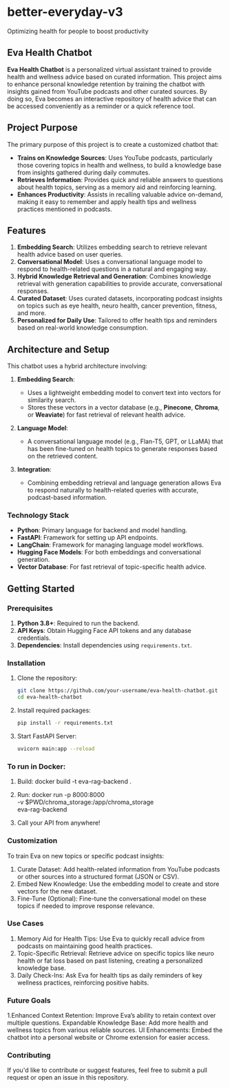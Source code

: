 # better-everyday-v3

Optimizing health for people to boost productivity

## Eva Health Chatbot

**Eva Health Chatbot** is a personalized virtual assistant trained to provide health and wellness advice based on curated information. This project aims to enhance personal knowledge retention by training the chatbot with insights gained from YouTube podcasts and other curated sources. By doing so, Eva becomes an interactive repository of health advice that can be accessed conveniently as a reminder or a quick reference tool.

## Project Purpose

The primary purpose of this project is to create a customized chatbot that:

- **Trains on Knowledge Sources**: Uses YouTube podcasts, particularly those covering topics in health and wellness, to build a knowledge base from insights gathered during daily commutes.
- **Retrieves Information**: Provides quick and reliable answers to questions about health topics, serving as a memory aid and reinforcing learning.
- **Enhances Productivity**: Assists in recalling valuable advice on-demand, making it easy to remember and apply health tips and wellness practices mentioned in podcasts.

## Features

1. **Embedding Search**: Utilizes embedding search to retrieve relevant health advice based on user queries.
2. **Conversational Model**: Uses a conversational language model to respond to health-related questions in a natural and engaging way.
3. **Hybrid Knowledge Retrieval and Generation**: Combines knowledge retrieval with generation capabilities to provide accurate, conversational responses.
4. **Curated Dataset**: Uses curated datasets, incorporating podcast insights on topics such as eye health, neuro health, cancer prevention, fitness, and more.
5. **Personalized for Daily Use**: Tailored to offer health tips and reminders based on real-world knowledge consumption.

## Architecture and Setup

This chatbot uses a hybrid architecture involving:

1. **Embedding Search**:
   - Uses a lightweight embedding model to convert text into vectors for similarity search.
   - Stores these vectors in a vector database (e.g., **Pinecone**, **Chroma**, or **Weaviate**) for fast retrieval of relevant health advice.
2. **Language Model**:

   - A conversational language model (e.g., Flan-T5, GPT, or LLaMA) that has been fine-tuned on health topics to generate responses based on the retrieved content.

3. **Integration**:
   - Combining embedding retrieval and language generation allows Eva to respond naturally to health-related queries with accurate, podcast-based information.

### Technology Stack

- **Python**: Primary language for backend and model handling.
- **FastAPI**: Framework for setting up API endpoints.
- **LangChain**: Framework for managing language model workflows.
- **Hugging Face Models**: For both embeddings and conversational generation.
- **Vector Database**: For fast retrieval of topic-specific health advice.

## Getting Started

### Prerequisites

1. **Python 3.8+**: Required to run the backend.
2. **API Keys**: Obtain Hugging Face API tokens and any database credentials.
3. **Dependencies**: Install dependencies using `requirements.txt`.

### Installation

1. Clone the repository:
   ```bash
   git clone https://github.com/your-username/eva-health-chatbot.git
   cd eva-health-chatbot
   ```
2. Install required packages:
   ```bash
   pip install -r requirements.txt
   ```
3. Start FastAPI Server:
   ```bash
   uvicorn main:app --reload
   ```

### To run in Docker:

1. Build:
   docker build -t eva-rag-backend .

2. Run:
   docker run -p 8000:8000 \
   -v $PWD/chroma_storage:/app/chroma_storage \
   eva-rag-backend

3. Call your API from anywhere!

### Customization

To train Eva on new topics or specific podcast insights:

1.  Curate Dataset: Add health-related information from YouTube podcasts or other sources into a structured format (JSON or CSV).
2.  Embed New Knowledge: Use the embedding model to create and store vectors for the new dataset.
3.  Fine-Tune (Optional): Fine-tune the conversational model on these topics if needed to improve response relevance.

### Use Cases

1.  Memory Aid for Health Tips: Use Eva to quickly recall advice from podcasts on maintaining good health practices.
2.  Topic-Specific Retrieval: Retrieve advice on specific topics like neuro health or fat loss based on past listening, creating a personalized knowledge base.
3.  Daily Check-Ins: Ask Eva for health tips as daily reminders of key wellness practices, reinforcing positive habits.

### Future Goals

1.Enhanced Context Retention: Improve Eva’s ability to retain context over multiple questions.
Expandable Knowledge Base: Add more health and wellness topics from various reliable sources.
UI Enhancements: Embed the chatbot into a personal website or Chrome extension for easier access.

### Contributing

If you'd like to contribute or suggest features, feel free to submit a pull request or open an issue in this repository.
